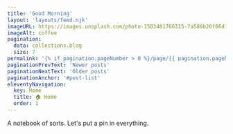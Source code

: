 ```yaml
---
title: 'Good Morning'
layout: 'layouts/feed.njk'
imageURL: https://images.unsplash.com/photo-1503481766315-7a586b20f66d?ixid=MXwxMjA3fDB8MHxwaG90by1wYWdlfHx8fGVufDB8fHw%3D&ixlib=rb-1.2.1&auto=format&fit=crop&w=1335&q=80
imageAlt: coffee
pagination: 
  data: collections.blog
  size: 7
permalink: '{% if pagination.pageNumber > 0 %}/page/{{ pagination.pageNumber }}{% endif %}/index.html'
paginationPrevText: 'Newer posts'
paginationNextText: 'Older posts'
paginationAnchor: '#post-list'
eleventyNavigation:
  key: Home
  title: 🏠 Home
  order: 1
---
```

A notebook of sorts. Let's put a pin in everything. 
